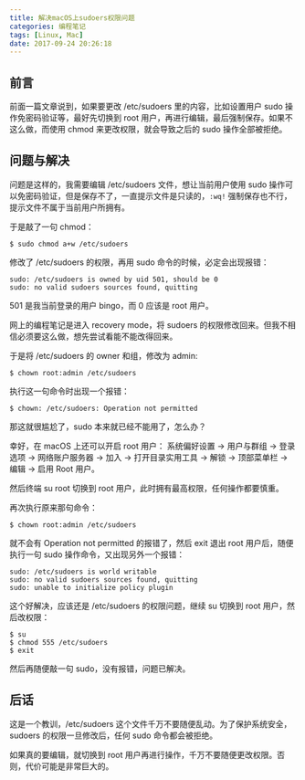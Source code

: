 ```yaml
---
title: 解决macOS上sudoers权限问题
categories: 编程笔记
tags: [Linux, Mac]
date: 2017-09-24 20:26:18
---
```


## 前言

前面一篇文章说到，如果要更改 /etc/sudoers 里的内容，比如设置用户 sudo 操作免密码验证等，最好先切换到 root 用户，再进行编辑，最后强制保存。如果不这么做，而使用 chmod 来更改权限，就会导致之后的 sudo 操作全部被拒绝。

<!-- more -->

## 问题与解决

问题是这样的，我需要编辑 /etc/sudoers 文件，想让当前用户使用 sudo 操作可以免密码验证，但是保存不了，一直提示文件是只读的，`:wq!` 强制保存也不行，提示文件不属于当前用户所拥有。

于是敲了一句 chmod：

```shell
$ sudo chmod a+w /etc/sudoers
```

修改了 /etc/sudoers 的权限，再用 sudo 命令的时候，必定会出现报错：

```
sudo: /etc/sudoers is owned by uid 501, should be 0
sudo: no valid sudoers sources found, quitting
```

501 是我当前登录的用户 bingo，而 0 应该是 root 用户。

网上的编程笔记是进入 recovery mode，将 sudoers 的权限修改回来。但我不相信必须要这么做，想先尝试看能不能改得回来。

于是将 /etc/sudoers 的 owner 和组，修改为 admin:

```shell
$ chown root:admin /etc/sudoers
```

执行这一句命令时出现一个报错：

```shell
$ chown: /etc/sudoers: Operation not permitted
```

那这就很尴尬了，sudo 本来就已经不能用了，怎么办？

幸好，在 macOS 上还可以开启 root 用户：
系统偏好设置 -> 用户与群组 -> 登录选项 -> 网络账户服务器 -> 加入 -> 打开目录实用工具 -> 解锁 -> 顶部菜单栏 -> 编辑 -> 启用 Root 用户。

然后终端 su root 切换到 root 用户，此时拥有最高权限，任何操作都要慎重。

再次执行原来那句命令：

```shell
$ chown root:admin /etc/sudoers
```

就不会有 Operation not permitted 的报错了，然后 exit 退出 root 用户后，随便执行一句 sudo 操作命令，又出现另外一个报错：

```
sudo: /etc/sudoers is world writable
sudo: no valid sudoers sources found, quitting
sudo: unable to initialize policy plugin
```

这个好解决，应该还是 /etc/sudoers 的权限问题，继续 su 切换到 root 用户，然后改权限：

```shell
$ su
$ chmod 555 /etc/sudoers
$ exit
```

然后再随便敲一句 sudo，没有报错，问题已解决。

## 后话

这是一个教训，/etc/sudoers 这个文件千万不要随便乱动。为了保护系统安全，sudoers 的权限一旦修改后，任何 sudo 命令都会被拒绝。

如果真的要编辑，就切换到 root 用户再进行操作，千万不要随便更改权限。否则，代价可能是非常巨大的。

